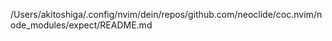 /Users/akitoshiga/.config/nvim/dein/repos/github.com/neoclide/coc.nvim/node_modules/expect/README.md